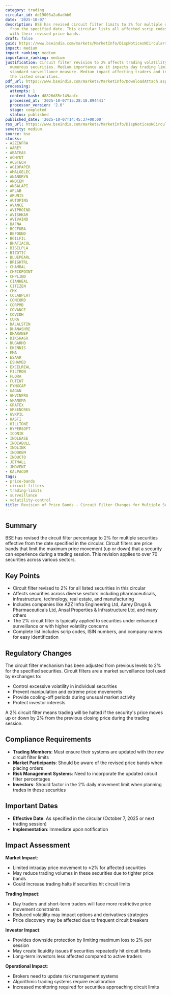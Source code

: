 ```yaml
---
category: trading
circular_id: dd19005a2a6adbb6
date: '2025-10-07'
description: BSE has revised circuit filter limits to 2% for multiple securities effective
  from the specified date. This circular lists all affected scrip codes and ISINs
  with their revised price bands.
draft: false
guid: https://www.bseindia.com/markets/MarketInfo/DispNoticesNCirculars.aspx?Noticeid={5E9C5054-BCB4-445B-995B-338E1231BFCE}&noticeno=20251007-68&dt=10/07/2025&icount=68&totcount=76&flag=0
impact: medium
impact_ranking: medium
importance_ranking: medium
justification: Circuit filter revision to 2% affects trading volatility limits for
  numerous securities. Medium importance as it impacts day trading limits but is a
  standard surveillance measure. Medium impact affecting traders and investors in
  the listed securities.
pdf_url: https://www.bseindia.com/markets/MarketInfo/DownloadAttach.aspx?id=20251007-68&attachedId=16adec3b-b229-427c-b80b-29a7ec8beaf4
processing:
  attempts: 1
  content_hash: d8826d85e149aafc
  processed_at: '2025-10-07T15:28:18.894441'
  processor_version: '2.0'
  stage: completed
  status: published
published_date: '2025-10-07T14:45:37+00:00'
rss_url: https://www.bseindia.com/markets/MarketInfo/DispNoticesNCirculars.aspx?Noticeid={5E9C5054-BCB4-445B-995B-338E1231BFCE}&noticeno=20251007-68&dt=10/07/2025&icount=68&totcount=76&flag=0
severity: medium
source: bse
stocks:
- A2ZINFRA
- AAREY
- ABATEAS
- ACHYUT
- ACSTECH
- AGIOPAPER
- AMALGELEC
- ANANDRYN
- ANDCEM
- ANSALAPI
- APLAB
- ARUNIS
- AUTOPINS
- AVANCE
- AVIPROIND
- AVISHKAR
- AVIVAIND
- BAFNA
- BCCFUBA
- BEFOUND
- BGILFIL
- BHATIACOL
- BISILPLA
- BIZOTIC
- BLUEPEARL
- BRIGHTRL
- CHAMBAL
- CHECKPOINT
- CHPLIND
- CIANHEAL
- CITIZEN
- CMX
- COLABPLAT
- CONCORD
- CORPMB
- COVANCE
- COVIDH
- CURA
- DALALSTIN
- DHANASHRE
- DHARANEP
- DIKSHAGR
- DUGARHD
- EKENNIS
- EMA
- ESAAR
- ESHAMED
- EXCELREAL
- FILTRON
- FLORA
- FUTENT
- FYNXCAP
- GAGAN
- GHVINFRA
- GRANDMA
- GRATEX
- GREENCRES
- GVKPIL
- HASTI
- HILLTONE
- HYPERSOFT
- ICONIK
- INDLEASE
- INDIABULL
- INDLINK
- INDOKEM
- INDUCTO
- JETMALL
- JMDVENT
- KALPACOM
tags:
- price-bands
- circuit-filters
- trading-limits
- surveillance
- volatility-control
title: Revision of Price Bands - Circuit Filter Changes for Multiple Securities
---
```


## Summary

BSE has revised the circuit filter percentage to 2% for multiple securities effective from the date specified in the circular. Circuit filters are price bands that limit the maximum price movement (up or down) that a security can experience during a trading session. This revision applies to over 70 securities across various sectors.

## Key Points

- Circuit filter revised to 2% for all listed securities in this circular
- Affects securities across diverse sectors including pharmaceuticals, infrastructure, technology, real estate, and manufacturing
- Includes companies like A2Z Infra Engineering Ltd, Aarey Drugs & Pharmaceuticals Ltd, Ansal Properties & Infrastructure Ltd, and many others
- The 2% circuit filter is typically applied to securities under enhanced surveillance or with higher volatility concerns
- Complete list includes scrip codes, ISIN numbers, and company names for easy identification

## Regulatory Changes

The circuit filter mechanism has been adjusted from previous levels to 2% for the specified securities. Circuit filters are a market surveillance tool used by exchanges to:

- Control excessive volatility in individual securities
- Prevent manipulation and extreme price movements
- Provide cooling-off periods during unusual market activity
- Protect investor interests

A 2% circuit filter means trading will be halted if the security's price moves up or down by 2% from the previous closing price during the trading session.

## Compliance Requirements

- **Trading Members**: Must ensure their systems are updated with the new circuit filter limits
- **Market Participants**: Should be aware of the revised price bands when placing orders
- **Risk Management Systems**: Need to incorporate the updated circuit filter percentages
- **Investors**: Should factor in the 2% daily movement limit when planning trades in these securities

## Important Dates

- **Effective Date**: As specified in the circular (October 7, 2025 or next trading session)
- **Implementation**: Immediate upon notification

## Impact Assessment

**Market Impact**: 
- Limited intraday price movement to ±2% for affected securities
- May reduce trading volumes in these securities due to tighter price bands
- Could increase trading halts if securities hit circuit limits

**Trading Impact**:
- Day traders and short-term traders will face more restrictive price movement constraints
- Reduced volatility may impact options and derivatives strategies
- Price discovery may be affected due to frequent circuit breakers

**Investor Impact**:
- Provides downside protection by limiting maximum loss to 2% per session
- May create liquidity issues if securities repeatedly hit circuit limits
- Long-term investors less affected compared to active traders

**Operational Impact**:
- Brokers need to update risk management systems
- Algorithmic trading systems require recalibration
- Increased monitoring required for securities approaching circuit limits